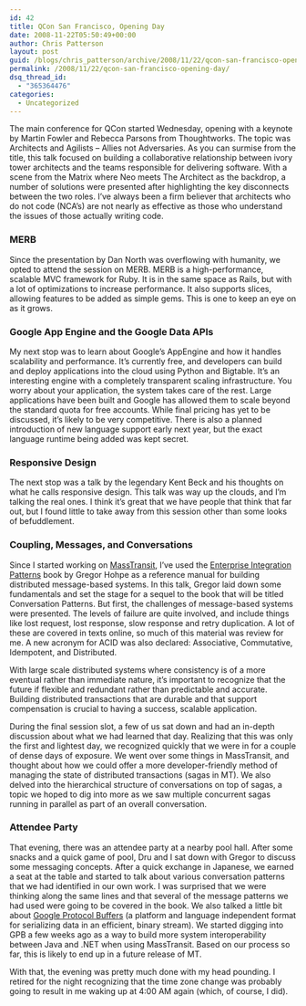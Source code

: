 ```yaml
---
id: 42
title: QCon San Francisco, Opening Day
date: 2008-11-22T05:50:49+00:00
author: Chris Patterson
layout: post
guid: /blogs/chris_patterson/archive/2008/11/22/qcon-san-francisco-opening-day.aspx
permalink: /2008/11/22/qcon-san-francisco-opening-day/
dsq_thread_id:
  - "365364476"
categories:
  - Uncategorized
---
```

The main conference for QCon started Wednesday, opening with a keynote by Martin Fowler and Rebecca Parsons from Thoughtworks. The topic was Architects and Agilists &#8211; Allies not Adversaries. As you can surmise from the title, this talk focused on building a collaborative relationship between ivory tower architects and the teams responsible for delivering software. With a scene from the Matrix where Neo meets The Architect as the backdrop, a number of solutions were presented after highlighting the key disconnects between the two roles. I&#8217;ve always been a firm believer that architects who do not code (NCA&#8217;s) are not nearly as effective as those who understand the issues of those actually writing code.

### MERB

Since the presentation by Dan North was overflowing with humanity, we opted to attend the session on MERB. MERB is a high-performance, scalable MVC framework for Ruby. It is in the same space as Rails, but with a lot of optimizations to increase performance. It also supports slices, allowing features to be added as simple gems. This is one to keep an eye on as it grows.

### Google App Engine and the Google Data APIs

My next stop was to learn about Google&#8217;s AppEngine and how it handles scalability and performance. It&#8217;s currently free, and developers can build and deploy applications into the cloud using Python and Bigtable. It&#8217;s an interesting engine with a completely transparent scaling infrastructure. You worry about your application, the system takes care of the rest. Large applications have been built and Google has allowed them to scale beyond the standard quota for free accounts. While final pricing has yet to be discussed, it&#8217;s likely to be very competitive. There is also a planned introduction of new language support early next year, but the exact language runtime being added was kept secret.

### Responsive Design

The next stop was a talk by the legendary Kent Beck and his thoughts on what he calls responsive design. This talk was way up the clouds, and I&#8217;m talking the real ones. I think it&#8217;s great that we have people that think that far out, but I found little to take away from this session other than some looks of befuddlement. 

### Coupling, Messages, and Conversations

Since I started working on [MassTransit](http://code.google.com/p/masstransit/), I&#8217;ve used the [Enterprise Integration Patterns](http://www.integrationpatterns.com/) book by Gregor Hohpe as a reference manual for building distributed message-based systems. In this talk, Gregor laid down some fundamentals and set the stage for a sequel to the book that will be titled Conversation Patterns. But first, the challenges of message-based systems were presented. The levels of failure are quite involved, and include things like lost request, lost response, slow response and retry duplication. A lot of these are covered in texts online, so much of this material was review for me. A new acronym for ACID was also declared: Associative, Commutative, Idempotent, and Distributed. 

With large scale distributed systems where consistency is of a more eventual rather than immediate nature, it&#8217;s important to recognize that the future if flexible and redundant rather than predictable and accurate. Building distributed transactions that are durable and that support compensation is crucial to having a success, scalable application.

During the final session slot, a few of us sat down and had an in-depth discussion about what we had learned that day. Realizing that this was only the first and lightest day, we recognized quickly that we were in for a couple of dense days of exposure. We went over some things in MassTransit, and thought about how we could offer a more developer-friendly method of managing the state of distributed transactions (sagas in MT). We also delved into the hierarchical structure of conversations on top of sagas, a topic we hoped to dig into more as we saw multiple concurrent sagas running in parallel as part of an overall conversation.

### Attendee Party

That evening, there was an attendee party at a nearby pool hall. After some snacks and a quick game of pool, Dru and I sat down with Gregor to discuss some messaging concepts. After a quick exchange in Japanese, we earned a seat at the table and started to talk about various conversation patterns that we had identified in our own work. I was surprised that we were thinking along the same lines and that several of the message patterns we had used were going to be covered in the book. We also talked a little bit about [Google Protocol Buffers](http://code.google.com/apis/protocolbuffers/) (a platform and language independent format for serializing data in an efficient, binary stream). We started digging into GPB a few weeks ago as a way to build more system interoperability between Java and .NET when using MassTransit. Based on our process so far, this is likely to end up in a future release of MT.

With that, the evening was pretty much done with my head pounding. I retired for the night recognizing that the time zone change was probably going to result in me waking up at 4:00 AM again (which, of course, I did).